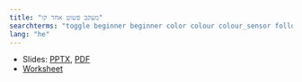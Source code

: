 ```yaml
---
title: "מעקב פשוט אחר קו"
searchterms: "toggle beginner beginner color colour colour_sensor follower basic line_tracker sensors ipad tablet programming_app app android line_follower line colour_sensor basic_line_follower מעקב_פשוט_אחר_קו"
lang: "he"
---
```

 <ul>
 <li class="ng-binding">Slides:
 <a href="ProgrammingLessons/beginner/BasicLineFollower.pptx">PPTX</a>,
 <a href="ProgrammingLessons/beginner/BasicLineFollower.pdf">PDF</a>
 </li>
 <li> <a href="ProgrammingLessons/beginner/BasicLineFollower.docx">Worksheet</a>
 </li>
 
 </ul>
